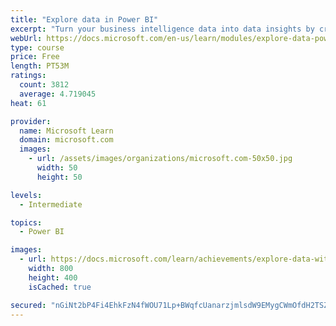 ```yaml
---
title: "Explore data in Power BI"
excerpt: "Turn your business intelligence data into data insights by creating and configuring Power BI dashboards."
webUrl: https://docs.microsoft.com/en-us/learn/modules/explore-data-power-bi/
type: course
price: Free
length: PT53M
ratings:
  count: 3812
  average: 4.719045
heat: 61

provider:
  name: Microsoft Learn
  domain: microsoft.com
  images:
    - url: /assets/images/organizations/microsoft.com-50x50.jpg
      width: 50
      height: 50

levels:
  - Intermediate

topics:
  - Power BI

images:
  - url: https://docs.microsoft.com/learn/achievements/explore-data-with-power-bi-desktop-social.png
    width: 800
    height: 400
    isCached: true

secured: "nGiNt2bP4Fi4EhkFzN4fWOU71Lp+BWqfcUanarzjmlsdW9EMygCWmOfdH2TSZLJt0DURxIWj5D5BXBRisCQs71WtTc71yLFd9Y9Md74v/56GSRhvqXDVp21KO7KJLu5UK7SHLV28j9mXXA18pym2FJEerOb/uisrHfC2AcFfQzV6mh/1maA85nbsFOkjcnL6btPo5KHxnINxNRs0lFb2Bw5pPSfluUg9Favcksy4p4fRp4M7fzQrI3cIYKmoptbqn43bGBtP3/ruWO49xhxs0KJOD2FBYTEkoDSIE3IhHQM/byfQpnu2XhTTpUf+OxdFlGWpmju6Mm058k7yyOfHA+ecpQ02d5zAolWKmleNcoVPZ1FE9saAFHW2H/MXM9WMvXm2aVX5PdsfLlWwmD+ZxpfC0csgDLBbk/LkVxw8Q6U=;IzRxe42TGgToZdOhK8/CuQ=="
---
```



